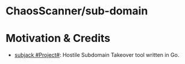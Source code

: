 # ChaosScanner/sub-domain

# Motivation & Credits

- [subjack #Project#](https://github.com/haccer/subjack): Hostile Subdomain Takeover tool written in Go.
